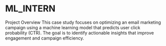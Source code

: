 # ML_INTERN
Project Overview
This case study focuses on optimizing an email marketing campaign using a machine learning model that predicts user click probability (CTR). The goal is to identify actionable insights that improve engagement and campaign efficiency.

